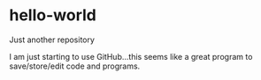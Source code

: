 # hello-world
Just another repository

I am just starting to use GitHub...this seems like a great program to save/store/edit code and programs.
